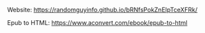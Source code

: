 Website:
https://randomguyinfo.github.io/bRNfsPokZnEIpTceXFRk/

Epub to HTML:
https://www.aconvert.com/ebook/epub-to-html
